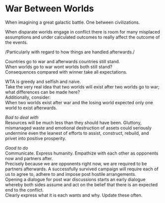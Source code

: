# War Between Worlds

When imagining a great galactic battle. One between civilizations. 

When disparate worlds engage in conflict there is room for many misplaced assumptions and under calculated outcomes to really affect the outcome of the events.

/Particularly with regard to how things are handled afterwards./

Countries go to war and afterwards countries still stand.  
When worlds go to war wont worlds both still stand?  
Consequences compared with winner take all expectations.  

WTA is greedy and selfish and naive.  
Take the very real idea that two worlds will exist after two worlds go to war; what differences can be made here?  
Additionally, consider:  
When two worlds exist after war and the losing world expected only one world to exist afterwards.  

*Bad to deal with*  
Resources will be much less than they should have been. Gluttony, mismanaged waste and emotional destruction of assets could seriously undermine even the leanest of efforts to assist, construct, rebuild, and privet into positive prosperity.  

*Good to do*  
Communicate. Express humanity. Empathize with each other as opponents now and partners after.  
Precisely because we are opponents right now, we are required to be partners afterwards. A successfully survived campaign will require each of us to agree to, adhere to and impose post hostile arrangements.  
Opening a dialogue for post war discussions starts an early dialogue whereby both sides assume and act on the belief that there is an expected end to the conflict.  
Clearly express what it is each wants and why. Update these often.  
